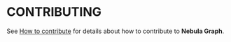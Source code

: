 # CONTRIBUTING

See [How to contribute](https://docs.nebula-graph.io/manual-EN/4.contributions/how-to-contribute/) for details about how to contribute to **Nebula Graph**.
